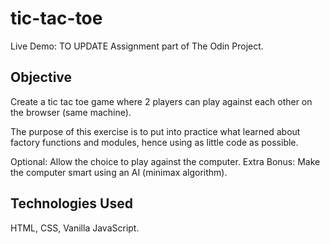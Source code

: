 # tic-tac-toe

Live Demo: TO UPDATE
Assignment part of The Odin Project.

## Objective

Create a tic tac toe game where 2 players can play against each other on the browser (same machine). 

The purpose of this exercise is to put into practice what learned about factory functions and modules, hence using as little code as possible.

Optional: Allow the choice to play against the computer. 
Extra Bonus: Make the computer smart using an AI (minimax algorithm).

## Technologies Used
HTML, CSS, Vanilla JavaScript.

